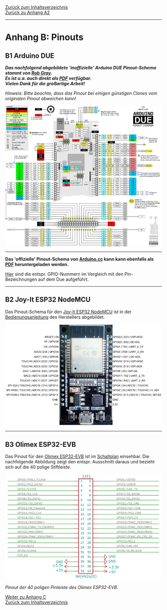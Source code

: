 [Zurück zum Inhaltsverzeichnis](inhaltsverzeichnis.md)  
[Zurück zu Anhang A2](anhang_a2.md)    
    
---
        

# Anhang B: Pinouts

## B1 Arduino DUE
  
***Das nachfolgend abgebildete 'inoffizielle' Arduino DUE Pinout-Schema stammt von [Rob Gray](https://www.robgray.com).  
Es ist u.a. auch direkt als [PDF](http://www.robgray.com/temp/Due-pinout.pdf) verfügbar.  
Vielen Dank für die großartige Arbeit!***  
  
*Hinweis: Bitte beachte, dass das Pinout bei einigen günstigen Clones vom originalen Pinout abweichen kann!*    
   
![DUE pinout](assets/images/Due-pinout-WEB.png)


---
    
**Das 'offizielle' Pinout-Schema von [Arduino.cc](https://store.arduino.cc/arduino-due) kann kann ebenfalls als [PDF](https://content.arduino.cc/assets/Pinout-Due_latest.pdf) heruntergeladen werden.**    
   
[Hier](https://docs.arduino.cc/hacking/hardware/PinMappingSAM3X) sind die entspr. GPIO-Nummern im Vergleich mit den Pin-Bezeichnungen auf dem Due aufgeführt.     
   
---       
     
## B2 Joy-It ESP32 NodeMCU

Das Pinout-Schema für den [Joy-It ESP32 NodeMCU](https://joy-it.net/de/products/SBC-NodeMCU-ESP32) ist in der [Bedienungsanleitung](https://joy-it.net/files/files/Produkte/SBC-NodeMCU-ESP32/SBC-NodeMCU-ESP32-Anleitung-2021-06-29.pdf) des Herstellers abgebildet.  
  
![NodeMCU pinout](assets/images/nodeMCU_pinout.png)
  
  
---
  
## B3 Olimex ESP32-EVB  
  
Das Pinout für den [Olimex ESP32-EVB](https://www.olimex.com/Products/IoT/ESP32/ESP32-EVB/open-source-hardware) ist im [Schaltplan](https://github.com/OLIMEX/ESP32-EVB/raw/master/HARDWARE/REV-I/ESP32-EVB_Rev_I.pdf) einsehbar. Die nachfolgende Abbildung zeigt den entspr. Ausschnitt daraus und bezieht sich auf die 40 polige Stiftleiste.  
  
![Olimex pinout](assets/images/Olimex_pinout.png)
  
*Pinout der 40 poligen Pinleiste des Olimex ESP32-EVB.*  
  
     
     
[Weiter zu Anhang C](anhang_c.md)      
[Zurück zum Inhaltsverzeichnis](inhaltsverzeichnis.md)  


